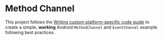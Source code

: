 # Method Channel

This project follows the [Writing custom platform-specific code guide](https://docs.flutter.dev/platform-integration/platform-channels) to create a simple, **working** Android `MethodChannel` and `EventChannel` example following best practices.
